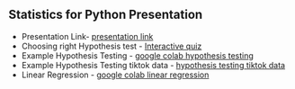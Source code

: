 ## Statistics for Python Presentation

- Presentation Link- [presentation link](https://csciitd-my.sharepoint.com/:p:/g/personal/qiz208581_iitd_ac_in/EWT9pZgXzeRGjmZhijVt9G4BN-90k1m1w0OT0Uk2o7gz4A?e=L6Qss3)
- Choosing right Hypothesis test - [Interactive quiz](https://docs.google.com/forms/d/e/1FAIpQLSdBcSDSJk0YtqtfPa08KOSQsgn25Nnhe2N26bHfY1uDHN8GMg/viewform?usp=sf_link)
- Example Hypothesis Testing - [google colab hypothesis testing](https://colab.research.google.com/drive/1ccp5zCqW0X0Uy37dtJjO_GEjbdaIRQ8o?usp=sharing)
- Example Hypothesis Testing tiktok data - [hypothesis testing tiktok data](https://colab.research.google.com/drive/156BVy_pKfuobFYfsFFUD__pH68YGzy1N?usp=sharing)
- Linear Regression - [google colab linear regression](https://colab.research.google.com/drive/1ysCKeddtINzpfFb9WPr-6VLTIdDX-3Bw?usp=sharing​)
